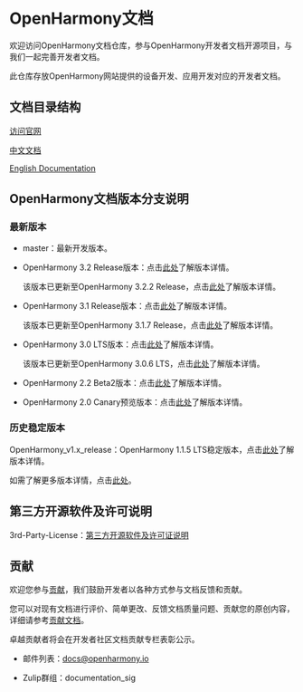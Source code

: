 # OpenHarmony文档

欢迎访问OpenHarmony文档仓库，参与OpenHarmony开发者文档开源项目，与我们一起完善开发者文档。

此仓库存放OpenHarmony网站提供的设备开发、应用开发对应的开发者文档。

## 文档目录结构

[访问官网](https://www.openharmony.cn/)

[中文文档](zh-cn/readme.md)

[English Documentation](en/readme.md)

## OpenHarmony文档版本分支说明

### 最新版本

 - master：最新开发版本。  

 - OpenHarmony 3.2 Release版本：点击[此处](zh-cn/release-notes/OpenHarmony-v3.2-release.md)了解版本详情。
    
    该版本已更新至OpenHarmony 3.2.2 Release，点击[此处](zh-cn/release-notes/OpenHarmony-v3.2.2-release.md)了解版本详情。 

 - OpenHarmony 3.1 Release版本：点击[此处](zh-cn/release-notes/OpenHarmony-v3.1-release.md)了解版本详情。

    该版本已更新至OpenHarmony 3.1.7 Release，点击[此处](zh-cn/release-notes/OpenHarmony-v3.1.7-release.md)了解版本详情。

 - OpenHarmony 3.0 LTS版本：点击[此处](zh-cn/release-notes/OpenHarmony-v3.0-LTS.md)了解版本详情。

    该版本已更新至OpenHarmony 3.0.6 LTS，点击[此处](zh-cn/release-notes/OpenHarmony-v3.0.6-LTS.md)了解版本详情。

 - OpenHarmony 2.2 Beta2版本：点击[此处](zh-cn/release-notes/OpenHarmony-v2.2-beta2.md)了解版本详情。

 - OpenHarmony 2.0 Canary预览版本：点击[此处](zh-cn/release-notes/OpenHarmony-2-0-Canary.md)了解版本详情。

### 历史稳定版本

OpenHarmony_v1.x_release：OpenHarmony 1.1.5 LTS稳定版本，点击[此处](zh-cn/release-notes/OpenHarmony-v1.1.5-LTS.md)了解版本详情。

如需了解更多版本详情，点击[此处](zh-cn/release-notes/)。


## 第三方开源软件及许可说明

3rd-Party-License：[第三方开源软件及许可证说明](zh-cn/contribute/第三方开源软件及许可证说明.md)

## 贡献

欢迎您参与[贡献](zh-cn/contribute/参与贡献.md)，我们鼓励开发者以各种方式参与文档反馈和贡献。

您可以对现有文档进行评价、简单更改、反馈文档质量问题、贡献您的原创内容，详细请参考[贡献文档](zh-cn/contribute/贡献文档.md)。

卓越贡献者将会在开发者社区文档贡献专栏表彰公示。

- 邮件列表：docs@openharmony.io

- Zulip群组：documentation_sig